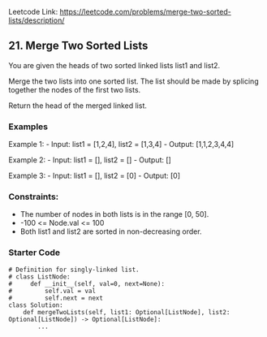 Leetcode Link: https://leetcode.com/problems/merge-two-sorted-lists/description/

## 21. Merge Two Sorted Lists

You are given the heads of two sorted linked lists list1 and list2.

Merge the two lists into one sorted list. The list should be made by splicing together the nodes of the first two lists.

Return the head of the merged linked list.

### Examples 

Example 1:
    - Input: list1 = [1,2,4], list2 = [1,3,4]
    - Output: [1,1,2,3,4,4]

Example 2:
    - Input: list1 = [], list2 = []
    - Output: []

Example 3:
    - Input: list1 = [], list2 = [0]
    - Output: [0]

### Constraints:

- The number of nodes in both lists is in the range [0, 50].
- -100 <= Node.val <= 100
- Both list1 and list2 are sorted in non-decreasing order.

### Starter Code
```
# Definition for singly-linked list.
# class ListNode:
#     def __init__(self, val=0, next=None):
#         self.val = val
#         self.next = next
class Solution:
    def mergeTwoLists(self, list1: Optional[ListNode], list2: Optional[ListNode]) -> Optional[ListNode]:
        ...
```